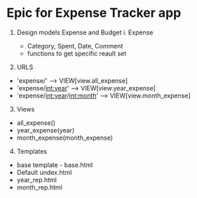 # Epic for Expense Tracker app

1. Design models Expense and Budget
	i. Expense

	- Category, Spent, Date, Comment
	- functions to get specific reault set

2. URLS 

- 'expense/' --> VIEW[view.all_expense]
- 'expense/<int:year>' --> VIEW[view.year_expense]
- 'expense/<int:year>/<int:month>' --> VIEW[view.month_expense]


3. Views

- all_expense()
- year_expense(year)
- month_expense(month_expense)


4. Templates

- base template - base.html
- Default undex.html
- year_rep.html
- month_rep.html
